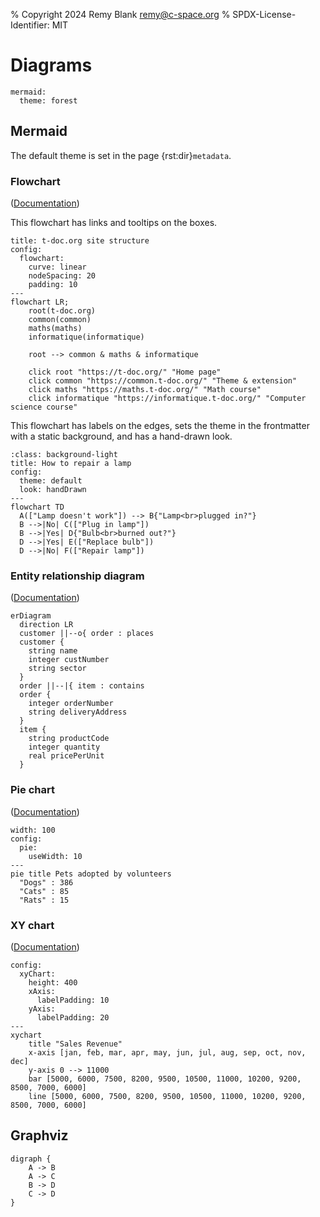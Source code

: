 % Copyright 2024 Remy Blank <remy@c-space.org>
% SPDX-License-Identifier: MIT

# Diagrams

```{metadata}
mermaid:
  theme: forest
```

## Mermaid

The default theme is set in the page {rst:dir}`metadata`.

### Flowchart

([Documentation](https://mermaid.js.org/syntax/flowchart.html))

This flowchart has links and tooltips on the boxes.

```{mermaid}
title: t-doc.org site structure
config:
  flowchart:
    curve: linear
    nodeSpacing: 20
    padding: 10
---
flowchart LR;
    root(t-doc.org)
    common(common)
    maths(maths)
    informatique(informatique)

    root --> common & maths & informatique

    click root "https://t-doc.org/" "Home page"
    click common "https://common.t-doc.org/" "Theme & extension"
    click maths "https://maths.t-doc.org/" "Math course"
    click informatique "https://informatique.t-doc.org/" "Computer science course"
```

This flowchart has labels on the edges, sets the theme in the frontmatter with a
static background, and has a hand-drawn look.

```{mermaid}
:class: background-light
title: How to repair a lamp
config:
  theme: default
  look: handDrawn
---
flowchart TD
  A(["Lamp doesn't work"]) --> B{"Lamp<br>plugged in?"}
  B -->|No| C(["Plug in lamp"])
  B -->|Yes| D{"Bulb<br>burned out?"}
  D -->|Yes| E(["Replace bulb"])
  D -->|No| F(["Repair lamp"])
```

### Entity relationship diagram

([Documentation](https://mermaid.js.org/syntax/entityRelationshipDiagram.html))

```{mermaid}
erDiagram
  direction LR
  customer ||--o{ order : places
  customer {
    string name
    integer custNumber
    string sector
  }
  order ||--|{ item : contains
  order {
    integer orderNumber
    string deliveryAddress
  }
  item {
    string productCode
    integer quantity
    real pricePerUnit
  }
```

### Pie chart

([Documentation](https://mermaid.js.org/syntax/pie.html))

```{mermaid}
width: 100
config:
  pie:
    useWidth: 10
---
pie title Pets adopted by volunteers
  "Dogs" : 386
  "Cats" : 85
  "Rats" : 15
```

### XY chart

([Documentation](https://mermaid.js.org/syntax/xyChart.html))

```{mermaid}
config:
  xyChart:
    height: 400
    xAxis:
      labelPadding: 10
    yAxis:
      labelPadding: 20
---
xychart
    title "Sales Revenue"
    x-axis [jan, feb, mar, apr, may, jun, jul, aug, sep, oct, nov, dec]
    y-axis 0 --> 11000
    bar [5000, 6000, 7500, 8200, 9500, 10500, 11000, 10200, 9200, 8500, 7000, 6000]
    line [5000, 6000, 7500, 8200, 9500, 10500, 11000, 10200, 9200, 8500, 7000, 6000]
```

## Graphviz

```{graphviz}
digraph {
    A -> B
    A -> C
    B -> D
    C -> D
}
```
